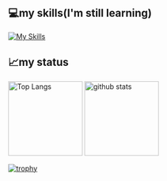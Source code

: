 <h2>
  💻my skills(I'm still learning)
</h2>

[![My Skills](https://skillicons.dev/icons?i=js,html,css,nodejs,ts,vue,nuxtjs,php,laravel,vscode,git,github,docker,aws)](https://skillicons.dev)

<h2>
  📈my status
</h2>
<p align="left"> 
  <img alt="Top Langs" height="150px" src="https://github-readme-stats.vercel.app/api/top-langs/?username=sho-pc123&layout=compact&show_icons=true&theme=onedark" />
  <img alt="github stats" height="150px" src="https://github-readme-stats.vercel.app/api?username=sho-pc123&theme=onedark&show_icons=ture" />
</p>

[![trophy](https://github-profile-trophy.vercel.app/?username=sho-pc123&theme=onedark&column=9)](https://github.com/ryo-ma/github-profile-trophy)

